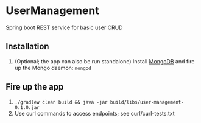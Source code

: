 # UserManagement
Spring boot REST service for basic user CRUD

## Installation

1. (Optional; the app can also be run standalone) Install [MongoDB](http://docs.mongodb.org/master/installation/) and fire up the Mongo daemon: `mongod`

## Fire up the app

1. `./gradlew clean build && java -jar build/libs/user-management-0.1.0.jar`
2. Use curl commands to access endpoints; see curl/curl-tests.txt

